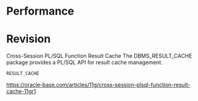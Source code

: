 # Performance 
 
 

# Revision

Cross-Session PL/SQL Function Result Cache
The DBMS_RESULT_CACHE package provides a PL/SQL API for result cache management.

```
RESULT_CACHE
```

https://oracle-base.com/articles/11g/cross-session-plsql-function-result-cache-11gr1

